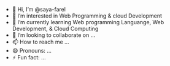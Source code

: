 - 👋 Hi, I’m @saya-farel
- 👀 I’m interested in Web Programming & cloud Development 
- 🌱 I’m currently learning Web programming Languange, Web Development, & Cloud Computing
- 💞️ I’m looking to collaborate on ...
- 📫 How to reach me ...
- 😄 Pronouns: ...
- ⚡ Fun fact: ...

<!---
saya-farel/saya-farel is a ✨ special ✨ repository because its `README.md` (this file) appears on your GitHub profile.
You can click the Preview link to take a look at your changes.
--->
